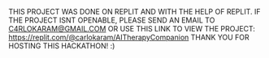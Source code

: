 THIS PROJECT WAS DONE ON REPLIT AND WITH THE HELP OF REPLIT. IF THE PROJECT ISNT OPENABLE, PLEASE SEND AN EMAIL TO C4RLOKARAM@GMAIL.COM OR USE THIS LINK TO VIEW THE PROJECT: https://replit.com/@carlokaram/AITherapyCompanion
THANK YOU FOR HOSTING THIS HACKATHON! :)
